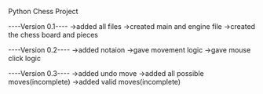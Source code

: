Python Chess Project

----Version 0.1----
->added all files
->created main and engine file
->created the chess board and pieces

----Version 0.2----
->added notaion
->gave movement logic
->gave mouse click logic

----Version 0.3----
->added undo move
->added all possible moves(incomplete)
->added valid moves(incomplete)
